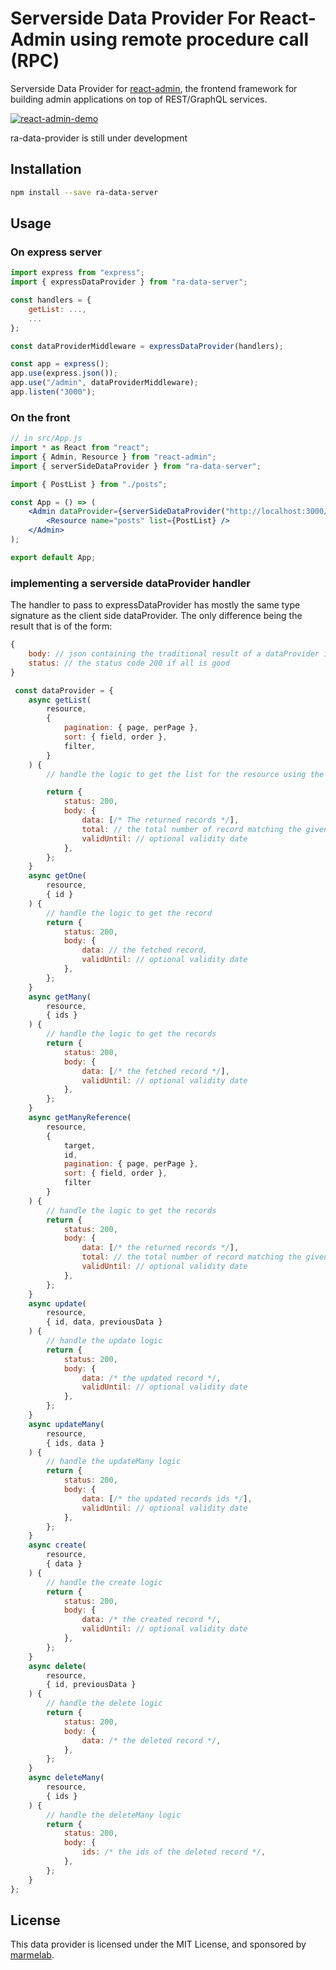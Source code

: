 # Serverside Data Provider For React-Admin using remote procedure call (RPC)

Serverside Data Provider for [react-admin](https://github.com/marmelab/react-admin), the frontend framework for building admin applications on top of REST/GraphQL services.

[![react-admin-demo](https://marmelab.com/react-admin/img/react-admin-demo-still.png)](https://vimeo.com/268958716)

ra-data-provider is still under development

## Installation

```sh
npm install --save ra-data-server
```

## Usage

### On express server

```js
import express from "express";
import { expressDataProvider } from "ra-data-server";

const handlers = {
    getList: ...,
    ...
};

const dataProviderMiddleware = expressDataProvider(handlers);

const app = express();
app.use(express.json());
app.use("/admin", dataProviderMiddleware);
app.listen("3000");
```

### On the front

```jsx
// in src/App.js
import * as React from "react";
import { Admin, Resource } from "react-admin";
import { serverSideDataProvider } from "ra-data-server";

import { PostList } from "./posts";

const App = () => (
    <Admin dataProvider={serverSideDataProvider("http://localhost:3000/admin")}>
        <Resource name="posts" list={PostList} />
    </Admin>
);

export default App;
```

### implementing a serverside dataProvider handler

The handler to pass to expressDataProvider has mostly the same type signature as the client side dataProvider.
The only difference being the result that is of the form:

```js
{
    body: // json containing the traditional result of a dataProvider if all is good, an error object otherwise
    status: // the status code 200 if all is good
}
```

```js
 const dataProvider = {
    async getList(
        resource,
        {
            pagination: { page, perPage },
            sort: { field, order },
            filter,
        }
    ) {
        // handle the logic to get the list for the resource using the params

        return {
            status: 200,
            body: {
                data: [/* The returned records */],
                total: // the total number of record matching the given filter,
                validUntil: // optional validity date
            },
        };
    }
    async getOne(
        resource,
        { id }
    ) {
        // handle the logic to get the record
        return {
            status: 200,
            body: {
                data: // the fetched record,
                validUntil: // optional validity date
            },
        };
    }
    async getMany(
        resource,
        { ids }
    ) {
        // handle the logic to get the records
        return {
            status: 200,
            body: {
                data: [/* the fetched record */],
                validUntil: // optional validity date
            },
        };
    }
    async getManyReference(
        resource,
        {
            target,
            id,
            pagination: { page, perPage },
            sort: { field, order },
            filter
        }
    ) {
        // handle the logic to get the records
        return {
            status: 200,
            body: {
                data: [/* the returned records */],
                total: // the total number of record matching the given filter,
                validUntil: // optional validity date
            },
        };
    }
    async update(
        resource,
        { id, data, previousData }
    ) {
        // handle the update logic
        return {
            status: 200,
            body: {
                data: /* the updated record */,
                validUntil: // optional validity date
            },
        };
    }
    async updateMany(
        resource,
        { ids, data }
    ) {
        // handle the updateMany logic
        return {
            status: 200,
            body: {
                data: [/* the updated records ids */],
                validUntil: // optional validity date
            },
        };
    }
    async create(
        resource,
        { data }
    ) {
        // handle the create logic
        return {
            status: 200,
            body: {
                data: /* the created record */,
                validUntil: // optional validity date
            },
        };
    }
    async delete(
        resource,
        { id, previousData }
    ) {
        // handle the delete logic
        return {
            status: 200,
            body: {
                data: /* the deleted record */,
            },
        };
    }
    async deleteMany(
        resource,
        { ids }
    ) {
        // handle the deleteMany logic
        return {
            status: 200,
            body: {
                ids: /* the ids of the deleted record */,
            },
        };
    }
};
```

## License

This data provider is licensed under the MIT License, and sponsored by [marmelab](https://marmelab.com).
